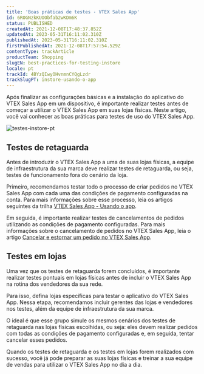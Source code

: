 ```yaml
---
title: 'Boas práticas de testes - VTEX Sales App'
id: 6ROGNzkKUOObfab2wKDm6K
status: PUBLISHED
createdAt: 2021-12-08T17:48:37.852Z
updatedAt: 2023-05-31T16:11:02.310Z
publishedAt: 2023-05-31T16:11:02.310Z
firstPublishedAt: 2021-12-08T17:57:54.529Z
contentType: trackArticle
productTeam: Shopping
slugEN: best-practices-for-testing-instore
locale: pt
trackId: 4BYzQIwyOHvnmnCYQgLzdr
trackSlugPT: instore-usando-o-app
---
```


Após finalizar as configurações básicas e a instalação do aplicativo do VTEX Sales App em um dispositivo, é importante realizar testes antes de começar a utilizar o VTEX Sales App em suas lojas físicas. Neste artigo, você vai conhecer as boas práticas para testes de uso do VTEX Sales App.

![testes-instore-pt](//images.ctfassets.net/alneenqid6w5/1g0a3CiYD3I1MFIALGRjOP/090c0fa4f420c4d875181819c200360b/Group_4__2_.png)

## Testes de retaguarda

Antes de introduzir o VTEX Sales App a uma de suas lojas físicas, a equipe de infraestrutura da sua marca deve realizar testes de retaguarda, ou seja, testes de funcionamento fora do cenário da loja.

Primeiro, recomendamos testar todo o processo de criar pedidos no VTEX Sales App com cada uma das condições de pagamento configuradas na conta. Para mais informações sobre esse processo, leia os artigos seguintes da trilha [VTEX Sales App - Usando o app](https://help.vtex.com/pt/tracks/instore-usando-o-app--4BYzQIwyOHvnmnCYQgLzdr/2l56Bc2V1Xjv93JddsdEMi).

Em seguida, é importante realizar testes de cancelamentos de pedidos utilizando as condições de pagamento configuradas. Para mais informações sobre o cancelamento de pedidos no VTEX Sales App, leia o artigo [Cancelar e estornar um pedido no VTEX Sales App](https://help.vtex.com/pt/tracks/instore-usando-o-app--4BYzQIwyOHvnmnCYQgLzdr/UAahHrTwypk1HhoyyMd2W).

## Testes em lojas

Uma vez que os testes de retaguarda forem concluídos, é importante realizar testes pontuais em lojas físicas antes de incluir o VTEX Sales App na rotina dos vendedores da sua rede.

Para isso, defina lojas específicas para testar o aplicativo do VTEX Sales App. Nessa etapa, recomendamos incluir gerentes das lojas e vendedores nos testes, além da equipe de infraestrutura da sua marca.

O ideal é que esse grupo simule os mesmos cenários dos testes de retaguarda nas lojas físicas escolhidas, ou seja: eles devem realizar pedidos com todas as condições de pagamento configuradas e, em seguida, tentar cancelar esses pedidos. 

Quando os testes de retaguarda e os testes em lojas forem realizados com sucesso, você já pode preparar as suas lojas físicas e treinar a sua equipe de vendas para utilizar o VTEX Sales App no dia a dia.

